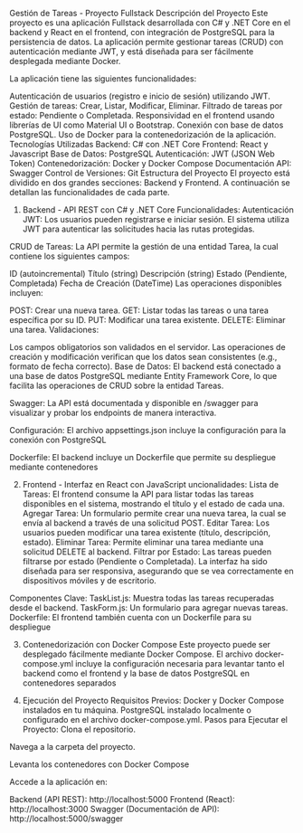 Gestión de Tareas - Proyecto Fullstack
Descripción del Proyecto
Este proyecto es una aplicación Fullstack desarrollada con C# y .NET Core en el backend y React en el frontend, con integración de PostgreSQL para la persistencia de datos.
La aplicación permite gestionar tareas (CRUD) con autenticación mediante JWT, y está diseñada para ser fácilmente desplegada mediante Docker.

La aplicación tiene las siguientes funcionalidades:

Autenticación de usuarios (registro e inicio de sesión) utilizando JWT.
Gestión de tareas: Crear, Listar, Modificar, Eliminar.
Filtrado de tareas por estado: Pendiente o Completada.
Responsividad en el frontend usando librerías de UI como Material UI o Bootstrap.
Conexión con base de datos PostgreSQL.
Uso de Docker para la contenedorización de la aplicación.
Tecnologías Utilizadas
Backend: C# con .NET Core
Frontend: React y Javascript
Base de Datos: PostgreSQL
Autenticación: JWT (JSON Web Token)
Contenedorización: Docker y Docker Compose
Documentación API: Swagger
Control de Versiones: Git
Estructura del Proyecto
El proyecto está dividido en dos grandes secciones: Backend y Frontend. A continuación se detallan las funcionalidades de cada parte.

1. Backend - API REST con C# y .NET Core
   Funcionalidades:
Autenticación JWT: Los usuarios pueden registrarse e iniciar sesión. El sistema utiliza JWT para autenticar las solicitudes hacia las rutas protegidas.

CRUD de Tareas: La API permite la gestión de una entidad Tarea, la cual contiene los siguientes campos:

ID (autoincremental)
Título (string)
Descripción (string)
Estado (Pendiente, Completada)
Fecha de Creación (DateTime)
Las operaciones disponibles incluyen:

POST: Crear una nueva tarea.
GET: Listar todas las tareas o una tarea específica por su ID.
PUT: Modificar una tarea existente.
DELETE: Eliminar una tarea.
Validaciones:

Los campos obligatorios son validados en el servidor.
Las operaciones de creación y modificación verifican que los datos sean consistentes (e.g., formato de fecha correcto).
Base de Datos: El backend está conectado a una base de datos PostgreSQL mediante Entity Framework Core, lo que facilita las operaciones de CRUD sobre la entidad Tareas.

Swagger: La API está documentada y disponible en /swagger para visualizar y probar los endpoints de manera interactiva.

Configuración:
El archivo appsettings.json incluye la configuración para la conexión con PostgreSQL

Dockerfile:
El backend incluye un Dockerfile que permite su despliegue mediante contenedores

2. Frontend - Interfaz en React con JavaScript
   uncionalidades:
Lista de Tareas: El frontend consume la API para listar todas las tareas disponibles en el sistema, mostrando el título y el estado de cada una.
Agregar Tarea: Un formulario permite crear una nueva tarea, la cual se envía al backend a través de una solicitud POST.
Editar Tarea: Los usuarios pueden modificar una tarea existente (título, descripción, estado).
Eliminar Tarea: Permite eliminar una tarea mediante una solicitud DELETE al backend.
Filtrar por Estado: Las tareas pueden filtrarse por estado (Pendiente o Completada).
La interfaz ha sido diseñada para ser responsiva, asegurando que se vea correctamente en dispositivos móviles y de escritorio.

Componentes Clave:
TaskList.js: Muestra todas las tareas recuperadas desde el backend.
TaskForm.js: Un formulario para agregar nuevas tareas.
Dockerfile:
El frontend también cuenta con un Dockerfile para su despliegue

3. Contenedorización con Docker Compose
Este proyecto puede ser desplegado fácilmente mediante Docker Compose.
El archivo docker-compose.yml incluye la configuración necesaria para levantar tanto el backend como el frontend y la base de datos PostgreSQL en contenedores separados

4. Ejecución del Proyecto
Requisitos Previos:
Docker y Docker Compose instalados en tu máquina.
PostgreSQL instalado localmente o configurado en el archivo docker-compose.yml.
Pasos para Ejecutar el Proyecto:
Clona el repositorio.

Navega a la carpeta del proyecto.

Levanta los contenedores con Docker Compose

Accede a la aplicación en:

Backend (API REST): http://localhost:5000
Frontend (React): http://localhost:3000
Swagger (Documentación de API): http://localhost:5000/swagger

